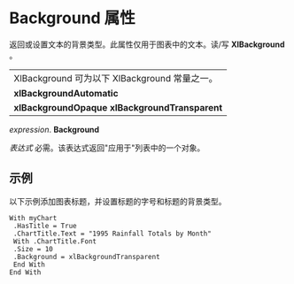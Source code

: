 
# Background 属性

返回或设置文本的背景类型。此属性仅用于图表中的文本。读/写
 **XlBackground**
 。


||
|:-----|
|XlBackground 可为以下 XlBackground 常量之一。|
|**xlBackgroundAutomatic**|
|**xlBackgroundOpaque** **xlBackgroundTransparent**|

 _expression_. **Background**

 _表达式_ 必需。该表达式返回"应用于"列表中的一个对象。

## 示例

以下示例添加图表标题，并设置标题的字号和标题的背景类型。


```
With myChart 
 .HasTitle = True 
 .ChartTitle.Text = "1995 Rainfall Totals by Month" 
 With .ChartTitle.Font 
 .Size = 10 
 .Background = xlBackgroundTransparent 
 End With 
End With
```

